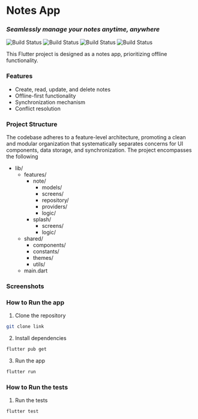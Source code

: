 # Notes App
### _Seamlessly manage your notes anytime, anywhere_

![Build Status](https://img.shields.io/badge/Flutter-white.svg?logo=Flutter&logoColor=blue) ![Build Status](https://img.shields.io/badge/Firestore%20Database-white.svg?logo=Firebase&logoColor=yellow) ![Build Status](https://img.shields.io/badge/Sqflite-white.svg?logo=sqlite&logoColor=blue) ![Build Status](https://img.shields.io/badge/Riverpod-white.svg?logoColor=blue) 

This Flutter project is designed as a notes app, prioritizing offline functionality. 
<!-- Users have the capability to perform create, read, update, and delete operations on notes effortlessly, ensuring a smooth experience regardless of the device's online or offline state. The application features a synchronization mechanism that efficiently updates the server when the device is online. Additionally, it gracefully manages conflicts that may arise when a note is edited both online and offline. -->
### Features
- Create, read, update, and delete notes
- Offline-first functionality
- Synchronization mechanism
- Conflict resolution



### Project Structure
The codebase adheres to a feature-level architecture, promoting a clean and modular organization that systematically separates concerns for UI components, data storage, and synchronization. The project encompasses the following 

- lib/
  - features/ 
    - note/
        - models/
        - screens/
        - repository/
        - providers/
        - logic/
    - splash/
        - screens/
        - logic/
  - shared/
    - components/
    - constants/
    - themes/
    - utils/
  - main.dart



### Screenshots 


### How to Run the app
1. Clone the repository
```sh
git clone link
```
2. Install dependencies
```sh
flutter pub get
```

3. Run the app
```sh
flutter run
```

### How to Run the tests
1. Run the tests
```sh
flutter test
```
